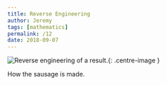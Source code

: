 ```yaml
---
title: Reverse Engineering
author: Jeremy
tags: [mathematics]
permalink: /12
date: 2018-09-07
---
```


![Reverse engineering of a result.](https://res.cloudinary.com/dh3hm8pb7/image/upload/c_scale,q_auto:best,w_615/v1535493402/Handwaving/Published/Handwaving/Published/CreatingProofs.png){: .centre-image }

How the sausage is made.